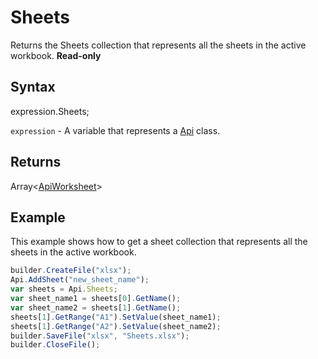 # Sheets

Returns the Sheets collection that represents all the sheets in the active workbook. **Read-only**

## Syntax

expression.Sheets;

`expression` - A variable that represents a [Api](../Api.md) class.

## Returns

Array<[ApiWorksheet](../../ApiWorksheet/ApiWorksheet.md)>

## Example

This example shows how to get a sheet collection that represents all the sheets in the active workbook.

```javascript
builder.CreateFile("xlsx");
Api.AddSheet("new_sheet_name");
var sheets = Api.Sheets;
var sheet_name1 = sheets[0].GetName();
var sheet_name2 = sheets[1].GetName();
sheets[1].GetRange("A1").SetValue(sheet_name1);
sheets[1].GetRange("A2").SetValue(sheet_name2);
builder.SaveFile("xlsx", "Sheets.xlsx");
builder.CloseFile();
```